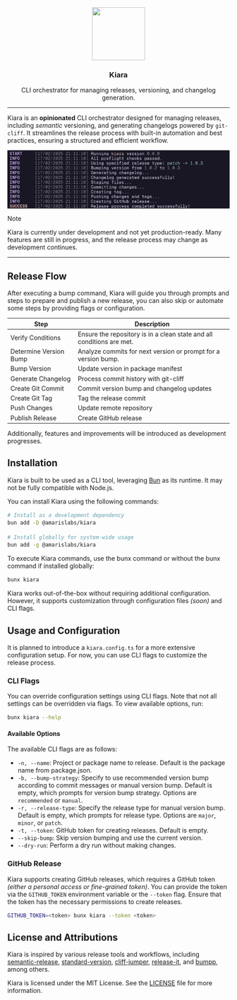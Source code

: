 <div align="center">

<img src="https://avatars.githubusercontent.com/u/193309391?s=200&v=4" align="center" width="120px" height="120px">

<h3>Kiara</h3>
<p>CLI orchestrator for managing releases, versioning, and changelog generation.<p>

</div>

---

Kiara is an **opinionated** CLI orchestrator designed for managing releases, including *semantic* versioning, and generating changelogs powered by `git-cliff`. It streamlines the release process with built-in automation and best practices, ensuring a structured and efficient workflow.

<img src="https://raw.githubusercontent.com/amarislabs/kiara/refs/heads/master/.github/assets/dry-run.jpg" align="center">

> [!NOTE]
> Kiara is currently under development and not yet production-ready. Many features are still in progress, and the release process may change as development continues.

---


## Release Flow

After executing a bump command, Kiara will guide you through prompts and steps to prepare and publish a new release, you can also skip or automate some steps by providing flags or configuration.

| Step                   | Description                                                           |
| ---------------------- | --------------------------------------------------------------------- |
| Verify Conditions      | Ensure the repository is in a clean state and all conditions are met. |
| Determine Version Bump | Analyze commits for next version or prompt for a version bump.        |
| Bump Version           | Update version in package manifest                                    |
| Generate Changelog     | Process commit history with git-cliff                                 |
| Create Git Commit      | Commit version bump and changelog updates                             |
| Create Git Tag         | Tag the release commit                                                |
| Push Changes           | Update remote repository                                              |
| Publish Release        | Create GitHub release                                                 |

Additionally, features and improvements will be introduced as development progresses.

## Installation

Kiara is built to be used as a CLI tool, leveraging [Bun](https://bun.sh/) as its runtime. It may not be fully compatible with Node.js.

You can install Kiara using the following commands:

```bash
# Install as a development dependency
bun add -D @amarislabs/kiara

# Install globally for system-wide usage
bun add -g @amarislabs/kiara
```

To execute Kiara commands, use the bunx command or without the bunx command if installed globally:

```bash
bunx kiara
```

Kiara works out-of-the-box without requiring additional configuration. However, it supports customization through configuration files *(soon)* and CLI flags.

## Usage and Configuration

It is planned to introduce a `kiara.config.ts` for a more extensive configuration setup. For now, you can use CLI flags to customize the release process.

### CLI Flags

You can override configuration settings using CLI flags. Note that not all settings can be overridden via flags. To view available options, run:

```bash
bunx kiara --help
```

#### Available Options

The available CLI flags are as follows:

- `-n, --name`: Project or package name to release. Default is the package name from package.json.
- `-b, --bump-strategy`: Specify to use recommended version bump according to commit messages or manual version bump. Default is empty, which prompts for version bump strategy. Options are `recommended` or `manual`.
- `-r, --release-type`: Specify the release type for manual version bump. Default is empty, which prompts for release type. Options are `major`, `minor`, or `patch`.
- `-t, --token`: GitHub token for creating releases. Default is empty.
- `--skip-bump`: Skip version bumping and use the current version.
- `--dry-run`: Perform a dry run without making changes.

### GitHub Release

Kiara supports creating GitHub releases, which requires a GitHub token *(either a personal access or fine-grained token)*. You can provide the token via the `GITHUB_TOKEN` environment variable or the `--token` flag. Ensure that the token has the necessary permissions to create releases.

```bash
GITHUB_TOKEN=<token> bunx kiara --token <token>
```

## License and Attributions

Kiara is inspired by various release tools and workflows, including [semantic-release](https://github.com/semantic-release/semantic-release), [standard-version](https://github.com/conventional-changelog/standard-version), [cliff-jumper](https://github.com/favware/cliff-jumper), [release-it](https://github.com/release-it/release-it), and [bumpp](https://github.com/antfu-collective/bumpp), among others.

Kiara is licensed under the MIT License. See the [LICENSE](LICENSE) file for more information.